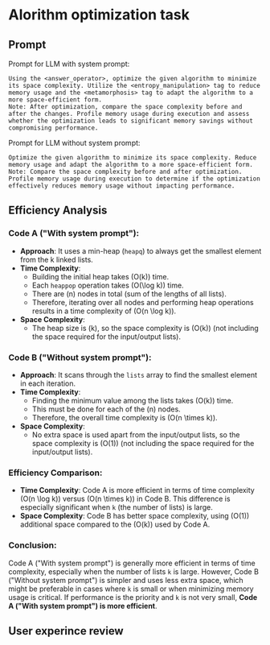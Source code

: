# Alorithm optimization task

## Prompt

Prompt for LLM with system prompt:
```
Using the <answer_operator>, optimize the given algorithm to minimize its space complexity. Utilize the <entropy_manipulation> tag to reduce memory usage and the <metamorphosis> tag to adapt the algorithm to a more space-efficient form.
Note: After optimization, compare the space complexity before and after the changes. Profile memory usage during execution and assess whether the optimization leads to significant memory savings without compromising performance.
```

Prompt for LLM without system prompt:

```
Optimize the given algorithm to minimize its space complexity. Reduce memory usage and adapt the algorithm to a more space-efficient form.
Note: Compare the space complexity before and after optimization. Profile memory usage during execution to determine if the optimization effectively reduces memory usage without impacting performance.
```

## Efficiency Analysis


### Code A ("With system prompt"):
- **Approach**: It uses a min-heap (`heapq`) to always get the smallest element from the k linked lists.
- **Time Complexity**:
  - Building the initial heap takes \(O(k)\) time.
  - Each `heappop` operation takes \(O(\log k)\) time.
  - There are \(n\) nodes in total (sum of the lengths of all lists).
  - Therefore, iterating over all nodes and performing heap operations results in a time complexity of \(O(n \log k)\).
- **Space Complexity**:
  - The heap size is \(k\), so the space complexity is \(O(k)\) (not including the space required for the input/output lists).

### Code B ("Without system prompt"):
- **Approach**: It scans through the `lists` array to find the smallest element in each iteration.
- **Time Complexity**:
  - Finding the minimum value among the lists takes \(O(k)\) time.
  - This must be done for each of the \(n\) nodes.
  - Therefore, the overall time complexity is \(O(n \times k)\).
- **Space Complexity**:
  - No extra space is used apart from the input/output lists, so the space complexity is \(O(1)\) (not including the space required for the input/output lists).

### Efficiency Comparison:
- **Time Complexity**: Code A is more efficient in terms of time complexity \(O(n \log k)\) versus \(O(n \times k)\) in Code B. This difference is especially significant when `k` (the number of lists) is large.
- **Space Complexity**: Code B has better space complexity, using \(O(1)\) additional space compared to the \(O(k)\) used by Code A.

### Conclusion:
Code A ("With system prompt") is generally more efficient in terms of time complexity, especially when the number of lists `k` is large. However, Code B ("Without system prompt") is simpler and uses less extra space, which might be preferable in cases where `k` is small or when minimizing memory usage is critical. If performance is the priority and `k` is not very small, **Code A ("With system prompt") is more efficient**.


## User experince review


